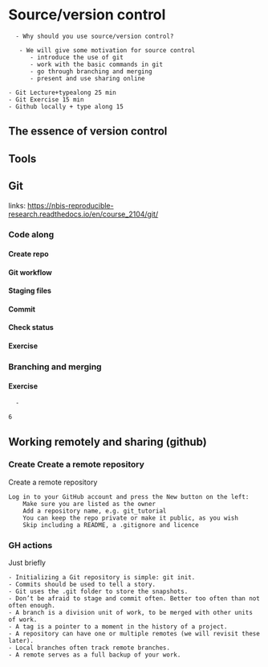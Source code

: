 # Source/version control
```{questions}
  - Why should you use source/version control?
```

```{Objectives}
   - We will give some motivation for source control
      - introduce the use of git
      - work with the basic commands in git
      - go through branching and merging
      - present and use sharing online
```

```{instructor-note}
- Git Lecture+typealong 25 min
- Git Exercise 15 min
- Github locally + type along 15
```

## The essence of version control



## Tools

## Git
links: https://nbis-reproducible-research.readthedocs.io/en/course_2104/git/

### Code along

#### Create repo

#### Git workflow

#### Staging files

#### Commit

#### Check status


#### Exercise




### Branching and merging

#### Exercise
```{challenge} Make changes
  - 
```
```{solution}
6
 ```
## Working remotely and sharing (github)

### Create Create a remote repository
Create a remote repository

    Log in to your GitHub account and press the New button on the left:
        Make sure you are listed as the owner
        Add a repository name, e.g. git_tutorial
        You can keep the repo private or make it public, as you wish
        Skip including a README, a .gitignore and licence
        
### GH actions

Just briefly



```{Keypoints}
- Initializing a Git repository is simple: git init.
- Commits should be used to tell a story.
- Git uses the .git folder to store the snapshots.
- Don’t be afraid to stage and commit often. Better too often than not often enough.
- A branch is a division unit of work, to be merged with other units of work.
- A tag is a pointer to a moment in the history of a project.
- A repository can have one or multiple remotes (we will revisit these later).
- Local branches often track remote branches.
- A remote serves as a full backup of your work.
```
